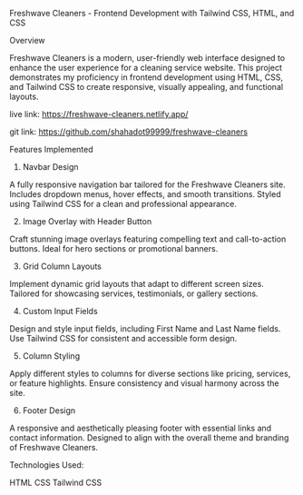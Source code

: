 Freshwave Cleaners - Frontend Development with Tailwind CSS, HTML, and CSS



Overview

Freshwave Cleaners is a modern, user-friendly web interface designed to enhance the user experience for a cleaning service website. This project demonstrates my proficiency in frontend development using HTML, CSS, and Tailwind CSS to create responsive, visually appealing, and functional layouts.


live link: https://freshwave-cleaners.netlify.app/

git link: https://github.com/shahadot99999/freshwave-cleaners


Features Implemented

1. Navbar Design

A fully responsive navigation bar tailored for the Freshwave Cleaners site.
Includes dropdown menus, hover effects, and smooth transitions.
Styled using Tailwind CSS for a clean and professional appearance.

2. Image Overlay with Header Button

Craft stunning image overlays featuring compelling text and call-to-action buttons.
Ideal for hero sections or promotional banners.

3. Grid Column Layouts

Implement dynamic grid layouts that adapt to different screen sizes.
Tailored for showcasing services, testimonials, or gallery sections.

4. Custom Input Fields

Design and style input fields, including First Name and Last Name fields.
Use Tailwind CSS for consistent and accessible form design.

5. Column Styling

Apply different styles to columns for diverse sections like pricing, services, or feature highlights.
Ensure consistency and visual harmony across the site.

6. Footer Design

A responsive and aesthetically pleasing footer with essential links and contact information.
Designed to align with the overall theme and branding of Freshwave Cleaners.

Technologies Used:

HTML
CSS
Tailwind CSS